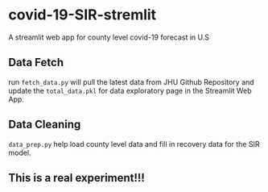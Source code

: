 # covid-19-SIR-stremlit
A streamlit web app for county level covid-19 forecast in U.S

## Data Fetch
run `fetch_data.py` will pull the latest data from JHU Github Repository and update the `total_data.pkl` for data exploratory page in the Streamlit Web App. 

## Data Cleaning
`data_prep.py` help load county level data and fill in recovery data for the SIR model.

## This is a real experiment!!!